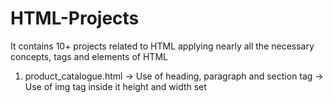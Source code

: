 # HTML-Projects
It contains 10+ projects related to HTML applying nearly all the necessary concepts, tags and elements of HTML

1. product_catalogue.html
 -> Use of heading, paragraph and section tag
 -> Use of img tag inside it height and width set